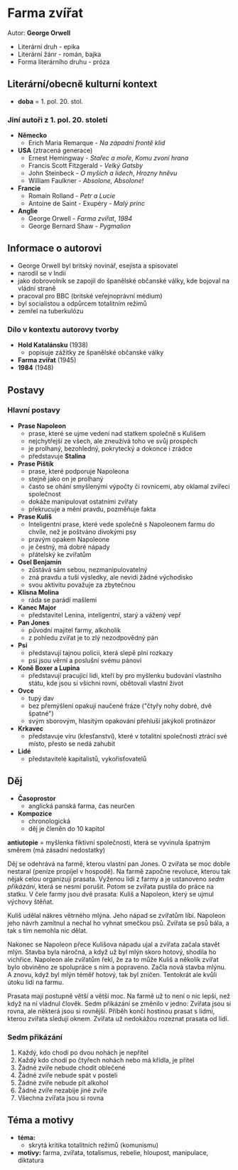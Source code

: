# Farma zvířat

Autor: **George Orwell**

 - Literární druh - epika
 - Literární žánr - román, bajka
 - Forma literárního druhu - próza

## Literární/obecně kulturní kontext

 - **doba** = 1. pol. 20. stol.

### Jiní autoři z 1. pol. 20. století
 - **Německo**
   - Erich Maria Remarque - *Na západní frontě klid*
 - **USA** (ztracená generace)
   - Ernest Hemingway - *Stařec a moře*, *Komu zvoní hrana*
   - Francis Scott Fitzgerald - *Velký Gatsby*
   - John Steinbeck - *O myších a lidech*, *Hrozny hněvu*
   - William Faulkner - *Absolone, Absolone!*
 - **Francie**
   - Romain Rolland - *Petr a Lucie*
   - Antoine de Saint - Exupéry - *Malý princ*
 - **Anglie**
   - George Orwell - *Farma zvířat*, *1984*
   - George Bernard Shaw - *Pygmalion*

## Informace o autorovi
 - George Orwell byl britský novinář, esejista a spisovatel
 - narodil se v Indii
 - jako dobrovolník se zapojil do španělské občanské války, kde bojoval na vládní straně
 - pracoval pro BBC (britské veřejnoprávní médium)
 - byl socialistou a odpůrcem totalitním režimů
 - zemřel na tuberkulózu

### Dílo v kontextu autorovy tvorby
 - **Hold Katalánsku** (1938)
   - popisuje zážitky ze španělské občanské války
 - **Farma zvířat** (1945)
 - **1984** (1948)

## Postavy

### Hlavní postavy 
 - **Prase Napoleon**
   - prase, které se ujme vedení nad statkem společně s Kulišem
   - nejchytřejší ze všech, ale zneužívá toho ve svůj prospěch
   - je prolhaný, bezohledný, pokrytecký a dokonce i zrádce
   - představuje **Stalina**
 - **Prase Pištík**
   - prase, které podporuje Napoleona
   - stejně jako on je prolhaný
   - často se ohání smyšlenými výpočty či rovnicemi, aby oklamal zvířecí společnost
   - dokáže manipulovat ostatními zvířaty
   - překrucuje a mění pravdu, pozměňuje fakta
 - **Prase Kuliš**
   - Inteligentní prase, které vede společně s Napoleonem farmu do chvíle, než je poštváno divokými psy
   - pravým opakem Napoleone
   - je čestný, má dobré nápady
   - přátelský ke zvířatům
 - **Osel Benjamin**
   - zůstává sám sebou, nezmanipulovatelný
   - zná pravdu a tuší výsledky, ale nevidí žádné východisko
   - svou aktivitu považuje za zbytečnou
 - **Klisna Molina**
   - ráda se parádí mašlemi
 - **Kanec Major**
   - představitel Lenina, inteligentní, starý a vážený vepř
 - **Pan Jones**
   - původní majitel farmy, alkoholik
   - z pohledu zvířat je to zlý nezodpovědný pán
 - **Psi**
   - představují tajnou policii, která slepě plní rozkazy
   - psi jsou věrní a poslušní svému pánovi
 - **Koně Boxer a Lupina**
   - představují pracující lidi, kteří by pro myšlenku budování vlastního státu, kde jsou si všichni rovní, obětovali vlastní život
 - **Ovce**
   - tupý dav
   - bez přemýšlení opakují naučené fráze ("čtyřy nohy dobré, dvě špatné")
   - svým sborovým, hlasitým opakování přehluší jakýkoli protinázor
 - **Krkavec**
   - představuje víru (křesťanství), které v totalitní společnosti ztrácí své místo, přesto se nedá zahubit
 - **Lidé**
   - představitelé kapitalistů, vykořisťovatelů


## Děj
 - **Časoprostor**
   - anglická panská farma, čas neurčen
 - **Kompozice**
   - chronologická
   - děj je členěn do 10 kapitol

**antiutopie** = myšlenka fiktivní společnosti, která se vyvinula špatným směrem (má zásadní nedostatky)

Děj se odehrává na farmě, kterou vlastní pan Jones. O zvířata se moc dobře nestaral (peníze propíjel v hospodě). Na farmě započne revoluce, kterou tak nějak celou organizují prasata. Vyženou lidi z farmy a je ustanoveno *sedm přikázání*, která se nesmí porušit. Potom se zvířata pustila do práce na statku. V čele farmy jsou dvě prasata: Kuliš a Napoleon, který se ujmul výchovy štěňat.

Kuliš udělal nákres větrného mlýna. Jeho nápad se zvířatům líbí. Napoleon jeho návrh zamítnul a nechal ho vyhnat smečkou psů. Zvířata se psů bála, a tak s tím nemohla nic dělat.

Nakonec se Napoleon přece Kulišova nápadu ujal a zvířata začala stavět mlýn. Stavba byla náročná, a když už byl mlýn skoro hotový, shodila ho vichřice. Napoleon ale zvířatům řekl, že za to může Kuliš a několik zvířat bylo obviněno ze spolupráce s ním a popraveno. Začla nová stavba mlýnu. A znovu, když byl mlýn téměř hotový, tak byl zničen. Tentokrát ale kvůli útoku lidí na farmu.

Prasata mají postupně větší a větší moc. Na farmě už to není o nic lepší, než když na ní vládnul člověk. Sedm přikázání	se změnilo v jedno: Zvířata jsou si rovna, ale některá jsou si rovnější. Příběh končí hostinou prasat s lidmi, kterou zvířata sledují oknem. Zvířata už nedokážou rozeznat prasata od lidí.

### Sedm přikázání
 1. Každý, kdo chodí po dvou nohách je nepřítel
 2. Každý kdo chodí po čtyřech nohách nebo má křídla, je přítel
 3. Žádné zvíře nebude chodit oblečené
 4. Žádné zvíře nebude spát v posteli
 5. Žádné zvíře nebude pít alkohol
 6. Žádné zvíře nezabije jiné zvíře
 7. Všechna zvířata jsou si rovna

## Téma a motivy
 - **téma:**
   - skrytá kritika totalitních režimů (komunismu)
 - **motivy:** farma, zvířata, totalismus, rebelie, hloupost, manipulace, diktatura
